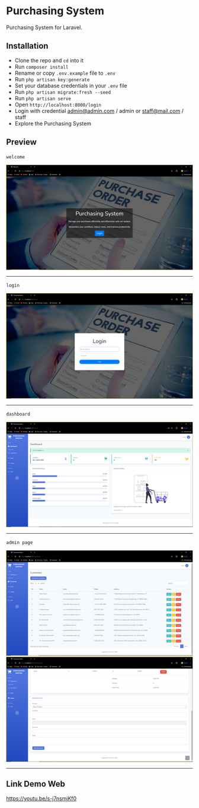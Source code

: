 # Purchasing System

Purchasing System for Laravel.

## Installation

- Clone the repo and `cd` into it
- Run `composer install`
- Rename or copy `.env.example` file to `.env`
- Run `php artisan key:generate`
- Set your database credentials in your `.env` file
- Run `php artisan migrate:fresh --seed`
- Run `php artisan serve`
- Open `http://localhost:8000/login`
- Login with credential
  admin@admin.com / admin or staff@mail.com / staff
- Explore the Purchasing System

## Preview

`welcome`

<img src="ss/welcome.png">

---

`login`

<img src="ss/login.PNG">

---

`dashboard`

<img src="ss/dashboard.PNG">

---

`admin page`

<img src="ss/admin1.png">
<img src="ss/admin2.PNG">

---

## Link Demo Web

https://youtu.be/s-j7nsmjKf0
